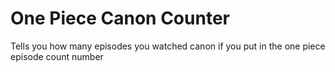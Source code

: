 # One Piece Canon Counter
 Tells you how many episodes you watched canon if you put in the one piece episode count number
